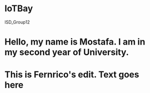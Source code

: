# IoTBay
ISD_Group12
# Hello, my name is Mostafa. I am in my second year of University.






# This is Fernrico's edit. Text goes here